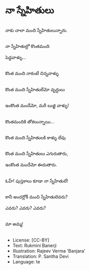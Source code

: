 # నా స్నేహితులు

##
నాకు చాలా మంది స్నేహితులున్నారు.

##
నా స్నేహితుల్లో కొంతమంది

పెద్దవాళ్ళు...

##
కొంత మంది నాకంటే చిన్నవాళ్ళు

##
కొంత మంది స్నేహితులేమో వృద్ధులు

##
ఇంకొంత మందేమో, మరీ బుజ్జి వాళ్ళు!

##
కొంతమందికి తోకలున్నాయి...

##
కొంత మంది స్నేహితులకి కాళ్ళు లేవు

##
కొంత మంది స్నేహితులు ఎగురుతారు,

ఇంకొంత మందేమో ఈదుతారు.

##
ఓహ్! పుస్తకాలు కూడా నా స్నేహితులే!

##
కానీ అందర్లోకీ మంచి స్నేహితులెవరు?

ఎవరు? ఎవరు? ఎవరు?

##
మా అమ్మ!

##
* License: [CC-BY]
* Text: Rukmini Banerji
* Illustration: Rajeev Verma 'Banjara'
* Translation: P. Santha Devi
* Language: te
